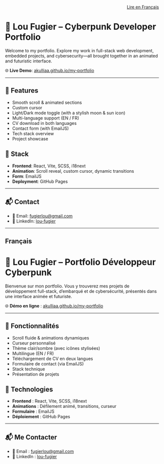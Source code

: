<!-- Language Switch -->
<p align="right">
  <a href="#francais">Lire en Français</a>
</p>

# 🚀 Lou Fugier – Cyberpunk Developer Portfolio

Welcome to my portfolio. Explore my work in full-stack web development, embedded projects, and cybersecurity—all brought together in an animated and futuristic interface.

🌐 **Live Demo**: [akulliaa.github.io/my-portfolio](https://akulliaa.github.io/my-portfolio)

---

## 🧠 Features

- Smooth scroll & animated sections
- Custom cursor
- Light/Dark mode toggle (with a stylish moon & sun icon)
- Multi-language support (EN / FR)
- CV download in both languages
- Contact form (with EmailJS)
- Tech stack overview
- Project showcase

## 📁 Stack

- **Frontend**: React, Vite, SCSS, i18next
- **Animation**: Scroll reveal, custom cursor, dynamic transitions
- **Form**: EmailJS
- **Deployment**: GitHub Pages

---

## 📬 Contact

- 📧 Email: [fugierlou@gmail.com](mailto:fugierlou@gmail.com)  
- 🔗 LinkedIn: [lou-fugier](https://www.linkedin.com/in/lou-fugier-828b8a268/)

---

## Français

<p id="francais"></p>

# 🚀 Lou Fugier – Portfolio Développeur Cyberpunk

Bienvenue sur mon portfolio. Vous y trouverez mes projets de développement full-stack, d’embarqué et de cybersécurité, présentés dans une interface animée et futuriste.

🌐 **Démo en ligne** : [akulliaa.github.io/my-portfolio](https://akulliaa.github.io/my-portfolio)

---

## 🧠 Fonctionnalités

- Scroll fluide & animations dynamiques
- Curseur personnalisé
- Thème clair/sombre (avec icônes stylisées)
- Multilingue (EN / FR)
- Téléchargement de CV en deux langues
- Formulaire de contact (via EmailJS)
- Stack technique
- Présentation de projets

## 📁 Technologies

- **Frontend** : React, Vite, SCSS, i18next
- **Animations** : Défilement animé, transitions, curseur
- **Formulaire** : EmailJS
- **Déploiement** : GitHub Pages

---

## 📬 Me Contacter

- 📧 Email : [fugierlou@gmail.com](mailto:fugierlou@gmail.com)  
- 🔗 LinkedIn : [lou-fugier](https://www.linkedin.com/in/lou-fugier-828b8a268/)

